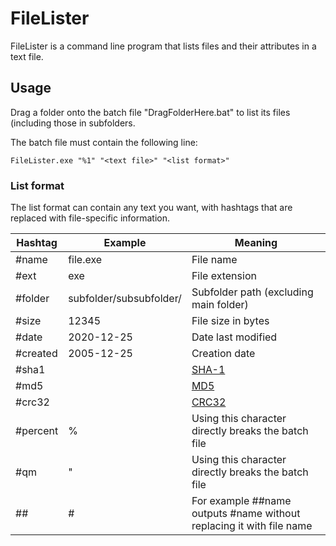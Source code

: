 # FileLister

FileLister is a command line program that lists files and their attributes in a text file.

## Usage

Drag a folder onto the batch file "DragFolderHere.bat" to list its files (including those in subfolders.

The batch file must contain the following line:

    FileLister.exe "%1" "<text file>" "<list format>"

### List format

The list format can contain any text you want, with hashtags that are replaced with file-specific information.

Hashtag | Example | Meaning
------- | ------- | -------
#name | file.exe | File name
#ext | exe | File extension
#folder | subfolder/subsubfolder/ | Subfolder path (excluding main folder)
#size | 12345 | File size in bytes
#date | 2020-12-25 | Date last modified
#created | 2005-12-25 | Creation date
#sha1 | | [SHA-1](http://en.wikipedia.org/wiki/SHA-1)
#md5 | | [MD5](http://en.wikipedia.org/wiki/MD5)
#crc32 | | [CRC32](http://en.wikipedia.org/wiki/CRC32)
#percent | % | Using this character directly breaks the batch file
#qm | " | Using this character directly breaks the batch file
\## | # | For example ##name outputs #name without replacing it with file name
